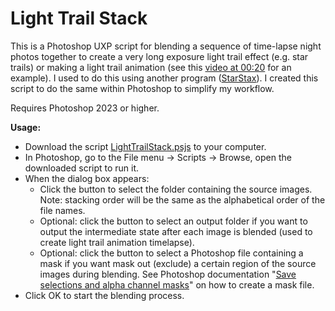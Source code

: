 # Light Trail Stack

This is a Photoshop UXP script for blending a sequence of time-lapse night photos together to create a very long exposure light trail effect (e.g. star trails) or making a light trail animation (see this [video at 00:20](https://vimeo.com/853928007#t=20&share=copy&muted=1) for an example). I used to do this using another program ([StarStax](https://markus-enzweiler.de/software/starstax/)). I created this script to do the same within Photoshop to simplify my workflow.

Requires Photoshop 2023 or higher.

**Usage:**
* Download the script [LightTrailStack.psjs](https://github.com/lightcatcher1001/Light-Trail-Stack/blob/main/LightTrailStack.psjs) to your computer.
* In Photoshop, go to the File menu -> Scripts -> Browse, open the downloaded script to run it.
* When the dialog box appears:
    - Click the button to select the folder containing the source images. Note: stacking order will be the same as the alphabetical order of the file names.
    - Optional: click the button to select an output folder if you want to output the intermediate state after each image is blended (used to create light trail animation timelapse).
    - Optional: click the button to select a Photoshop file containing a mask if you want mask out (exclude) a certain region of the source images during blending. See Photoshop documentation "[Save selections and alpha channel masks](https://helpx.adobe.com/photoshop/using/saving-selections-alpha-channel-masks.html)" on how to create a mask file.
* Click OK to start the blending process.
